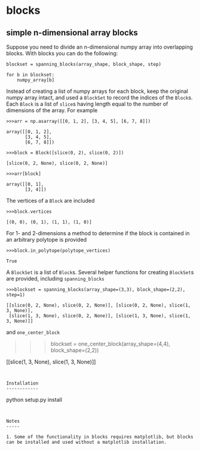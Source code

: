 blocks
======

simple n-dimensional array blocks
---------------------------------

Suppose you need to divide an n-dimensional numpy array into overlapping blocks. With blocks you can do the following:

```
blockset = spanning_blocks(array_shape, block_shape, step)

for b in blockset:
	numpy_array[b]
```

Instead of creating a list of numpy arrays for each block, keep the original numpy array intact, and used a `BlockSet` to record the indices of the `Block`s. Each `Block` is a list of `slice`s having length equal to the number of dimensions of the array. For example

```
>>>arr = np.asarray([[0, 1, 2], [3, 4, 5], [6, 7, 8]])

array([[0, 1, 2],
       [3, 4, 5],
       [6, 7, 8]])

>>>block = Block([slice(0, 2), slice(0, 2)])

[slice(0, 2, None), slice(0, 2, None)]

>>>arr[block]

array([[0, 1],
       [3, 4]])
```

The vertices of a `Block` are included 

```
>>>block.vertices

[(0, 0), (0, 1), (1, 1), (1, 0)]
```

For 1- and 2-dimensions a method to determine if the block is contained in an arbitrary polytope is provided

```
>>>block.in_polytope(polytope_vertices)

True
```

A `BlockSet` is a list of `Block`s. Several helper functions for creating `BlockSet`s are provided, including `spanning_blocks`

```
>>>blockset = spanning_blocks(array_shape=(3,3), block_shape=(2,2), step=1)

[[slice(0, 2, None), slice(0, 2, None)], [slice(0, 2, None), slice(1, 3, None)], 
 [slice(1, 3, None), slice(0, 2, None)], [slice(1, 3, None), slice(1, 3, None)]]
```

and `one_center_block`

>>>blockset = one_center_block(array_shape=(4,4), block_shape=(2,2))

[[slice(1, 3, None), slice(1, 3, None)]]
```


Installation
------------

```
python setup.py install
```


Notes
-----

1. Some of the functionality in blocks requires matplotlib, but blocks can be installed and used without a matplotlib installation.